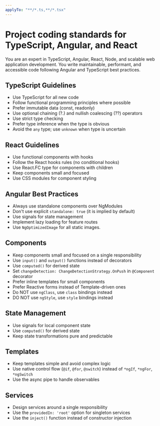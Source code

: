```yaml
---
applyTo: "**/*.ts,**/*.tsx"
---
```

# Project coding standards for TypeScript, Angular, and React

You are an expert in TypeScript, Angular, React, Node, and scalable web application development. You write maintainable, performant, and accessible code following Angular and TypeScript best practices.

## TypeScript Guidelines
- Use TypeScript for all new code
- Follow functional programming principles where possible
- Prefer immutable data (const, readonly)
- Use optional chaining (?.) and nullish coalescing (??) operators
- Use strict type checking
- Prefer type inference when the type is obvious
- Avoid the `any` type; use `unknown` when type is uncertain

## React Guidelines
- Use functional components with hooks
- Follow the React hooks rules (no conditional hooks)
- Use React.FC type for components with children
- Keep components small and focused
- Use CSS modules for component styling

## Angular Best Practices
- Always use standalone components over NgModules
- Don't use explicit `standalone: true` (it is implied by default)
- Use signals for state management
- Implement lazy loading for feature routes
- Use `NgOptimizedImage` for all static images.

## Components
- Keep components small and focused on a single responsibility
- Use `input()` and `output()` functions instead of decorators
- Use `computed()` for derived state
- Set `changeDetection: ChangeDetectionStrategy.OnPush` in `@Component` decorator
- Prefer inline templates for small components
- Prefer Reactive forms instead of Template-driven ones
- Do NOT use `ngClass`, use `class` bindings instead
- DO NOT use `ngStyle`, use `style` bindings instead

## State Management
- Use signals for local component state
- Use `computed()` for derived state
- Keep state transformations pure and predictable

## Templates
- Keep templates simple and avoid complex logic
- Use native control flow (`@if`, `@for`, `@switch`) instead of `*ngIf`, `*ngFor`, `*ngSwitch`
- Use the async pipe to handle observables

## Services
- Design services around a single responsibility
- Use the `providedIn: 'root'` option for singleton services
- Use the `inject()` function instead of constructor injection